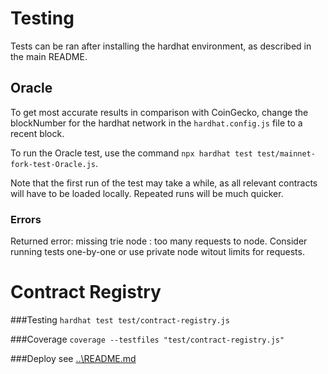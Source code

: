 # Testing

Tests can be ran after installing the hardhat environment, as described in the main README.


## Oracle
To get most accurate results in comparison with CoinGecko, change the blockNumber for the hardhat network in the `hardhat.config.js` file to a recent block.

To run the Oracle test, use the command `npx hardhat test test/mainnet-fork-test-Oracle.js`.

Note that the first run of the test may take a while, as all relevant contracts will have to be loaded locally. Repeated runs will be much quicker.

### Errors
Returned error: missing trie node : too many requests to node. 
Consider running tests one-by-one or use private node witout limits for requests.

# Contract Registry
###Testing
```hardhat test test/contract-registry.js```

###Coverage
```coverage --testfiles "test/contract-registry.js"``` 

###Deploy
see [..\README.md](..\README.md)

